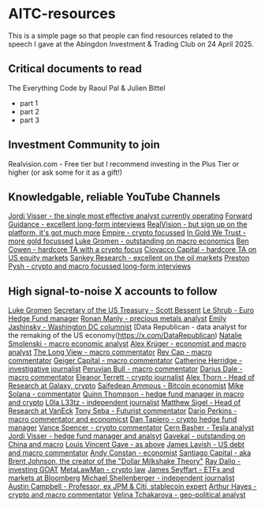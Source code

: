 # AITC-resources
 
This is a simple page so that people can find resources related to the speech I gave at the Abingdon Investment & Trading Club on 24 April 2025.

## Critical documents to read

The Everything Code by Raoul Pal & Julien Bittel
- part 1
- part 2
- part 3

## Investment Community to join

Realvision.com - Free tier but I recommend investing in the Plus Tier or higher (or ask some for it as a gift!)

## Knowledgable, reliable YouTube Channels

[Jordi Visser - the single most effective analyst currently operating](https://www.youtube.com/@JordiVisserLabs)
[Forward Guidance - excellent long-form interviews](https://www.youtube.com/@ForwardGuidanceBW)
[RealVision - but sign up on the platform, it's got much more](https://www.youtube.com/@RealVisionFinance)
[Empire - crypto focussed](https://www.youtube.com/@empirepod)
[In Gold We Trust - more gold focussed](https://www.youtube.com/@ingoldwetrustEN)
[Luke Gromen - outstanding on macro economics](https://www.youtube.com/@LukeGromenFFTTLLC)
[Ben Cowen - hardcore TA with a crypto focus](https://www.youtube.com/@intothecryptoverse)
[Ciovacco Capital - hardcore TA on US equity markets](https://www.youtube.com/@CiovaccoCapital)
[Sankey Research - excellent on the oil markets](https://www.youtube.com/@sankeyresearch)
[Preston Pysh - crypto and macro focussed long-form interviews](https://www.youtube.com/@PrestonPysh)

## High signal-to-noise X accounts to follow

[Luke Gromen](https://x.com/LukeGromen)
[Secretary of the US Treasury - Scott Bessent](https://x.com/SecScottBessent)
[Le Shrub - Euro Hedge Fund manager](https://x.com/agnostoxxx)
[Ronan Manly - precious metals analyst](https://x.com/BullionBrief)
[Emily Jashinsky - Washington DC columnist](https://x.com/emilyjashinsky)
[Data Republican - data analyst for the remaking of the US economy(https://x.com/DataRepublican)
[Natalie Smolenski - macro economic analyst](https://x.com/NSmolenski)
[Alex Krüger - economist and macro analyst](https://x.com/krugermacro)
[The Long View - macro commentator](https://x.com/HayekAndKeynes)
[Rev Cap - macro commentator](https://x.com/rev_cap)
[Geiger Capital - macro commentator](https://x.com/Geiger_Capital)
[Catherine Herridge - investigative journalist](https://x.com/C__Herridge)
[Peruvian Bull - macro commentator](https://x.com/peruvian_bull)
[Darius Dale - macro commentator](https://x.com/DariusDale42)
[Eleanor Terrett - crypto journalist](https://x.com/EleanorTerrett)
[Alex Thorn - Head of Research at Galaxy, crypto](https://x.com/intangiblecoins)
[Saifedean Ammous - Bitcoin economist](https://x.com/saifedean)
[Mike Solana - commentator](https://x.com/micsolana)
[Quinn Thompson - hedge fund manager in macro and crypto](https://x.com/qthomp)
[L0la L33tz - independent journalist](https://x.com/L0laL33tz)
[Matthew Sigel - Head of Research at VanEck](https://x.com/matthew_sigel)
[Tony Seba - Futurist commentator](https://x.com/tonyseba)
[Dario Perkins - macro commentator and economicst](https://x.com/darioperkins)
[Dan Tapiero - crypto hedge fund manager](https://x.com/DTAPCAP)
[Vance Spencer - crypto commentator](https://x.com/pythianism)
[Cern Basher - Tesla analyst](https://x.com/CernBasher)
[Jordi Visser - hedge fund manager and analsyt](https://x.com/jvisserlabs)
[Gavekal - outstanding on China and macro](https://x.com/Gavekal)
[Louis Vincent Gave - as above](https://x.com/gave_vincent)
[James Lavish - US debt and macro commentator](https://x.com/jameslavish)
[Andy Constan - economist](https://x.com/dampedspring)
[Santiago Capital - aka Brent Johnson, the creator of the "Dollar Milkshake Theory"](https://x.com/SantiagoAuFund)
[Ray Dalio - investing GOAT](https://x.com/RayDalio)
[MetaLawMan - crypto law](https://x.com/MetaLawMan)
[James Seyffart - ETFs and markets at Bloomberg](https://x.com/JSeyff)
[Michael Shellenberger - independent journalist](https://x.com/shellenberger)
[Austin Campbell - Professor, ex JPM & Citi, stablecoin expert](https://x.com/CampbellJAustin)
[Arthur Hayes - crypto and macro commentator](https://x.com/CryptoHayes)
[Velina Tchakarova - geo-political analyst](https://x.com/vtchakarova)
